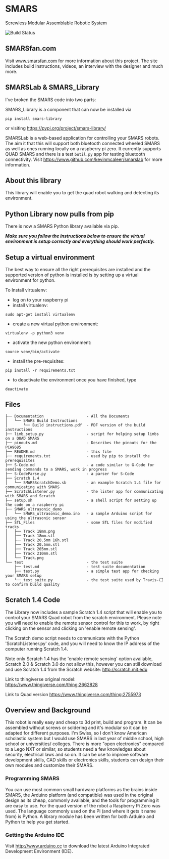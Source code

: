 # SMARS

Screwless Modular Assemblable Robotic System

![Build Status](https://travis-ci.com/kevinmcaleer/smars.svg)

## SMARSfan.com

Visit www.smarsfan.com for more information about this project. The site includes build instructions, videos, an interview with the designer and much more.

## SMARSLab & SMARS_Library

I've broken the SMARS code into two parts:

SMARS_Library is a component that can now be installed via

```console
pip install smars-library
```

 or visiting <https://pypi.org/project/smars-library/>

SMARSLab is a web-based application for controlling your SMARS robots. The aim it that this will support both bluetooth connected wheeled SMARS as well as ones running locally on a raspberry pi zero. It currently supports QUAD SMARS and there is a test `butil.py` app for testing bluetooth connectivity.
Visit <https://www.github.com/kevinmcaleer/smarslab> for more information.

## About this library

This library will enable you to get the quad robot walking and detecting its environment.

## Python Library now pulls from pip

There is now a SMARS Python library available via pip.

***Make sure you follow the instructions below to ensure the virtual environment is setup correctly and everything should work perfectly.***

## Setup a virtual environment

The best way to ensure all the right prerequisites are installed and the supported version of python is installed is by setting up a virtual environment for python.

To Install virtualenv:

* log on to your raspberry pi
* install virtualenv:

```console
sudo apt-get install virtualenv
```

* create a new virtual python environment:

```console
virtualenv -p python3 venv
```

* activate the new python environment:

```console
source venv/bin/activate
```

* install the pre-requisites:

```console
pip install -r requirements.txt
```

* to deactivate the environment once you have finished, type

```console
deactivate
```

## Files

```.
├── Documentation                   - All the Documents
│   └── SMARS Build Instructions
│       └── Build instructions.pdf  - PDF version of the build instructions
├── limb_setup.py                   - script for helping setup limbs on a QUAD SMARS
├── pinouts.md                      - Describes the pinouts for the PCA9685
├── README.md                       - this file
├── requirements.txt                - used by pip to install the prerequisites
├── S-Code.md                       - a code similar to G-Code for sending commands to a SMARS, work in progress
├── S-CodeParse.py                  - a parser for S-Code
├── Scratch 1.4
│   └── SMARSScratchDemo.sb         - an example Scratch 1.4 file for communicating with SMARS
├── ScratchListener.py              - the lister app for communicating with SMARS and Scratch
├── setup.sh                        - a shell script for setting up the code on a raspberry pi
├── SMARS_ultrasonic_demo
│   └── SMARS_ultrasonic_demo.ino   - a sample Arduino script for using the ultrasonic sensor
├── STL_Files                       - some STL files for modified tracks
│   ├── Track 18mm.png
│   ├── Track 18mm.stl
│   ├── Track 20.5mm 16h.stl
│   ├── Track 20.5mm.stl
│   ├── Track 205mm.stl
│   ├── Track 210mm.stl
│   └── Track.png
└── test                            - the test suite
    ├── test.md                     - test suite documentation
    ├── test.py                     - a simple test app for checking your SMARS setup
    └── test_suite.py               - the test suite used by Travis-CI to confirm build quality
```

## Scratch 1.4 Code

The Library now includes a sample Scratch 1.4 script that will enable you to control your SMARS Quad robot from the scratch environment. Please note you will need to enable the remote sensor control for this to work, by right clicking on the sensor and clicking on 'enable remote sensing'.

The Scratch demo script needs to communicate with the Python 'ScratchListener.py' code, and you will need to know the IP address of the computer running Scratch 1.4.

Note only Scratch 1.4 has the 'enable remote sensing' option available, Scratch 2.0 & Scratch 3.0 do not allow this, however you can still download and use Scratch 1.4 from the Scratch website: <http://scratch.mit.edu>

Link to thingiverse original model:
<https://www.thingiverse.com/thing:2662828>

Link to Quad version
<https://www.thingiverse.com/thing:2755973>

## Overview and Background

This robot is really easy and cheap to 3d print, build and program. It can be assembled without screws or soldering and it's modular so it can be adapted for different purposes. I'm Swiss, so I don't know American scholastic system but I would use SMARS in last year of middle school, high school or universities/ colleges. There is more "open electronics" compared to a Lego NXT or similar, so students need a few knowledges about security, electrical laws and so on. It can be use to improve software development skills, CAD skills or electronics skills, students can design their own modules and customize their SMARS.

### Programming SMARS

You can use most common small hardware platforms as the brains inside SMARS, the Arduino platform (and compatible) was used in the original design as its cheap, commonly available, and the tools for programming it are easy to use. For the quad version of the robot a Raspberry Pi Zero was used. The language commonly used on the Pi (and where it gets it name from) is Python. A library module has been written for both Arduino and Python to help you get started.

### Getting the Arduino IDE

Visit <http://www.arduino.cc> to download the latest Arduino Integrated Development Environment (IDE).
